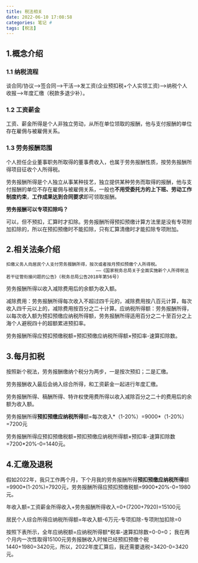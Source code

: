 ```yaml
---
title: 税法相关
date: 2022-06-10 17:08:58
categories: 笔记 #
tags: [税法]
---
```




## 1.概念介绍

### 1.1 纳税流程

谈合同/协议-->签合同-->干活-->发工资(企业预扣税+个人实领工资)-->纳税个人收报-->年度汇缴（税款多退少补）。



### 1.2 工资薪金

工资、薪金所得是个人非独立劳动，从所在单位领取的报酬，他与支付报酬的单位存在雇佣与被雇佣关系。

### 1.3 劳务报酬范围

个人担任企业董事职务所取得的董事费收入，也属于劳务报酬性质，按劳务报酬所得项目征收个人所得税。

劳务报酬所得是个人独立从事某种技艺，独立提供某种劳务而取得的报酬，他与支付报酬的单位不存在雇佣与被雇佣关系，一般也**不用受委托方的上下班、劳动工作制度约束**，**工作成果达到合同要求**即可领取报酬。

**劳务报酬可以专项扣除吗？**

可以，但不预扣，汇算时才扣除。劳务报酬所得预扣预缴计算方法里是没有专项附加扣除的，所以在预扣预缴时不能扣除，只有汇算清缴时才能扣除专项附加。





## 2.相关法条介绍

```
扣缴义务人向居民个人支付劳务报酬所得，按次或者按月预扣预缴个人所得税。
​                                  ——《国家税务总局关于全面实施新个人所得税法若干征管衔接问题的公告》(税务总局公告2018年第56号)
```



劳务报酬所得以收入减除费用后的余额为收入额。

减除费用：劳务报酬所得每次收入不超过四千元的，减除费用按八百元计算，每次收入四千元以上的，减除费用按百分之二十计算。应纳税所得额：劳务报酬所得，以每次收入额为预扣预缴应纳税所得额，劳务报酬所得适用百分之二十至百分之上海个人避税四十的超额累进预扣率。

劳务报酬所得应预扣预缴税额=预扣预缴应纳税所得额×预扣率-速算扣除数。





## 3.每月扣税

按照新个税法，劳务报酬缴纳个税分为两步，一是按次预扣；二是汇缴。

劳务报酬收入最后会纳入综合所得，和工资薪金一起进行年度汇缴。

劳务报酬所得、稿酬所得、特许权使用费所得以收入减除百分之二十的费用后的余额为收入额。

劳务报酬所得**预扣预缴应纳税所得**额=每次收入\*（1-20%）=9000\*（1-20%）=7200元

劳务报酬所得应预扣预缴税额=预扣预缴应纳税所得额×预扣率-速算扣除数=7200*20%-0=1440元。



## 4.汇缴及退税

假如2022年，我只工作两个月，下个月我的劳务报酬所得**预扣预缴应纳税所得**额=9900\*(1-20%)=7920元，劳务报酬所得应预扣预缴税额=9900*20%-0=1980元。

年收入额=工资薪金所得收入+劳务报酬所得收入=0+(7200+7920)=15100元

居民个人综合所得应纳税所得额=年收入额-6万元-专项扣除-专项附加扣除=0

按照下表所示，全年应纳税额=应纳税所得额\*税率-速算扣除数=0-0=0；
我在两个月内一次性取得15100元劳务报酬收入时候已经预扣预缴个税1440+1980=3420元，所以，2022年度汇算后，我还需要退税=3420-0=3420元。
